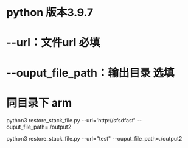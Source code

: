 # python 版本3.9.7
# --url：文件url 必填
# --ouput_file_path：输出目录 选填
# 同目录下 arm
python3 restore_stack_file.py --url='http://sfsdfasf' --ouput_file_path=./output2

python3 restore_stack_file.py --url="test" --ouput_file_path=./output2
